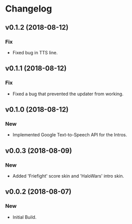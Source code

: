 # Changelog


## v0.1.2 (2018-08-12)

### Fix

* Fixed bug in TTS line.


## v0.1.1 (2018-08-12)

### Fix

* Fixed a bug that prevented the updater from working.


## v0.1.0 (2018-08-12)

### New

* Implemented Google Text-to-Speech API for the Intros.


## v0.0.3 (2018-08-09)

### New

* Added 'Friefight' score skin and 'HaloWars' intro skin.


## v0.0.2 (2018-08-07)

### New

* Initial Build.
